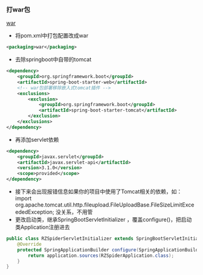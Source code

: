 ### 打war包
[war](https://blog.csdn.net/rico_zhou/article/details/83415114)
- 将pom.xml中打包配置改成war
~~~ xml
<packaging>war</packaging>
~~~
- 去除springboot中自带的tomcat
~~~ xml
<dependency>
    <groupId>org.springframework.boot</groupId>
    <artifactId>spring-boot-starter-web</artifactId>
    <!-- war包部署移除嵌入式tomcat插件 -->
    <exclusions>
        <exclusion>
            <groupId>org.springframework.boot</groupId>
            <artifactId>spring-boot-starter-tomcat</artifactId>
        </exclusion>
    </exclusions>
</dependency>
~~~
- 再添加servlet依赖
~~~ xml
<dependency>
    <groupId>javax.servlet</groupId>
    <artifactId>javax.servlet-api</artifactId>
    <version>3.1.0</version>
    <scope>provided</scope>
</dependency>
~~~
- 接下来会出现报错信息如果你的项目中使用了Tomcat相关的依赖，如：import org.apache.tomcat.util.http.fileupload.FileUploadBase.FileSizeLimitExceededException;
没关系，不用管
- 更改启动类，继承SpringBootServletInitializer ，覆盖configure()，把启动类Application注册进去
~~~ java
public class RZSpiderServletInitializer extends SpringBootServletInitializer{
    @Override
    protected SpringApplicationBuilder configure(SpringApplicationBuilder application){
        return application.sources(RZSpiderApplication.class);
    }
}
~~~